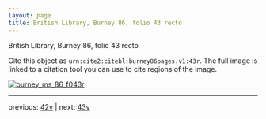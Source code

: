 ```yaml
---
layout: page
title: British Library, Burney 86, folio 43 recto
---
```


British Library, Burney 86, folio 43 recto

Cite this object as `urn:cite2:citebl:burney86pages.v1:43r`.  The full image is linked to a citation tool you can use to cite regions of the image.

[![burney_ms_86_f043r](http://www.homermultitext.org/iipsrv?IIIF=/project/homer/pyramidal/deepzoom/citebl/burney86imgs/v1/burney_ms_86_f043r.tif/full/800,/0/default.jpg)](http://www.homermultitext.org/ict2/?urn=urn:cite2:citebl:burney86imgs.v1:burney_ms_86_f043r) 

---

previous:  [42v](../42v/) | next: [43v](../43v/)